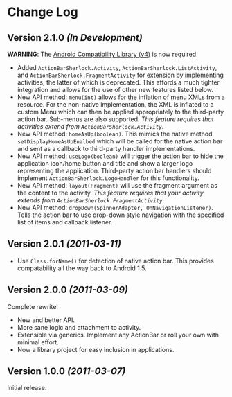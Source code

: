 Change Log
===============================================================================

Version 2.1.0 *(In Development)*
--------------------------------

**WARNING**: The [Android Compatibility Library (v4)][1] is now required.


 * Added `ActionBarSherlock.Activity`, `ActionBarSherlock.ListActivity`,
   and `ActionBarSherlock.FragmentActivity` for extension by implementing
   activities, the latter of which is deprecated. This affords a much tighter
   integration and allows for the use of other new features listed below.
 * New API method: `menu(int)` allows for the inflation of menu XMLs from a
   resource. For the non-native implementation, the XML is inflated to a custom
   Menu which can then be applied appropriately to the third-party action bar.
   Sub-menus are also supported. *This feature requires that activities extend
   from `ActionBarSherlock.Activity`*.
 * New API method: `homeAsUp(boolean)`. This mimics the native method
   `setDisplayHomeAsUpEnalbed` which will be called for the native action bar
   and sent as a callback to third-party handler implementations.
 * New API method: `useLogo(boolean)` will trigger the action bar to hide the
   application icon/home button and title and show a larger logo representing
   the application. Third-party action bar handlers should implement
   `ActionBarSherlock.LogoHandler` for this functionality.
 * New API method: `layout(Fragment)` will use the fragment argument as the
   content to the activity. *This feature requires that your activity extends
   from `ActionBarSherlock.FragmentActivity`*.
 * New API method: `dropDown(SpinnerAdapter, OnNavigationListener)`. Tells the
   action bar to use drop-down style navigation with the specified list of
   items and callback listener.


Version 2.0.1 *(2011-03-11)*
----------------------------

 * Use `Class.forName()` for detection of native action bar. This provides
   compatability all the way back to Android 1.5.


Version 2.0.0 *(2011-03-09)*
----------------------------
Complete rewrite!

 * New and better API.
 * More sane logic and attachment to activity.
 * Extensible via generics. Implement any ActionBar or roll your own with
   minimal effort.
 * Now a library project for easy inclusion in applications.


Version 1.0.0 *(2011-03-07)*
----------------------------
Initial release.





 [1]: http://android-developers.blogspot.com/2011/03/fragments-for-all.html
